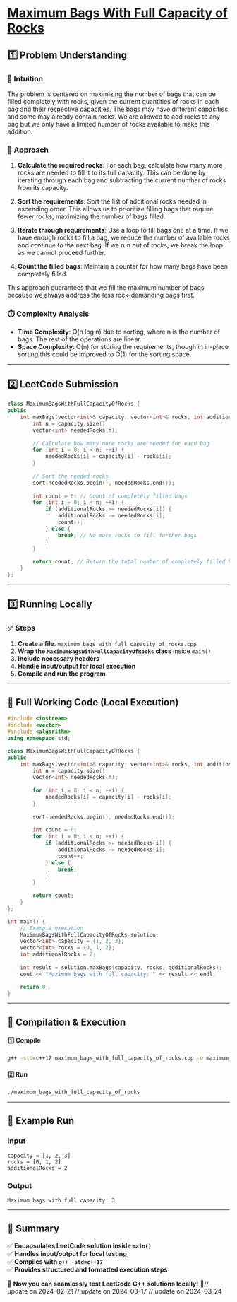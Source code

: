 # **[Maximum Bags With Full Capacity of Rocks](https://leetcode.com/problems/maximum-bags-with-full-capacity-of-rocks/description/)**  

## **1️⃣ Problem Understanding**  
### **📌 Intuition**  
The problem is centered on maximizing the number of bags that can be filled completely with rocks, given the current quantities of rocks in each bag and their respective capacities. The bags may have different capacities and some may already contain rocks. We are allowed to add rocks to any bag but we only have a limited number of rocks available to make this addition.

### **🚀 Approach**  
1. **Calculate the required rocks**: For each bag, calculate how many more rocks are needed to fill it to its full capacity. This can be done by iterating through each bag and subtracting the current number of rocks from its capacity.

2. **Sort the requirements**: Sort the list of additional rocks needed in ascending order. This allows us to prioritize filling bags that require fewer rocks, maximizing the number of bags filled.

3. **Iterate through requirements**: Use a loop to fill bags one at a time. If we have enough rocks to fill a bag, we reduce the number of available rocks and continue to the next bag. If we run out of rocks, we break the loop as we cannot proceed further.

4. **Count the filled bags**: Maintain a counter for how many bags have been completely filled.

This approach guarantees that we fill the maximum number of bags because we always address the less rock-demanding bags first.

### **⏱️ Complexity Analysis**  
- **Time Complexity**: O(n log n) due to sorting, where n is the number of bags. The rest of the operations are linear.
- **Space Complexity**: O(n) for storing the requirements, though in in-place sorting this could be improved to O(1) for the sorting space.

---  

## **2️⃣ LeetCode Submission**  
```cpp
class MaximumBagsWithFullCapacityOfRocks {
public:
    int maxBags(vector<int>& capacity, vector<int>& rocks, int additionalRocks) {
        int n = capacity.size();
        vector<int> neededRocks(n);
        
        // Calculate how many more rocks are needed for each bag
        for (int i = 0; i < n; ++i) {
            neededRocks[i] = capacity[i] - rocks[i];
        }
        
        // Sort the needed rocks
        sort(neededRocks.begin(), neededRocks.end());
        
        int count = 0; // Count of completely filled bags
        for (int i = 0; i < n; ++i) {
            if (additionalRocks >= neededRocks[i]) {
                additionalRocks -= neededRocks[i];
                count++;
            } else {
                break; // No more rocks to fill further bags
            }
        }
        
        return count; // Return the total number of completely filled bags
    }
};  
```  

---  

## **3️⃣ Running Locally**  
### **✅ Steps**  
1. **Create a file**: `maximum_bags_with_full_capacity_of_rocks.cpp`  
2. **Wrap the `MaximumBagsWithFullCapacityOfRocks` class** inside `main()`  
3. **Include necessary headers**  
4. **Handle input/output for local execution**  
5. **Compile and run the program**  

---  

## **📝 Full Working Code (Local Execution)**  
```cpp
#include <iostream>
#include <vector>
#include <algorithm>
using namespace std;

class MaximumBagsWithFullCapacityOfRocks {
public:
    int maxBags(vector<int>& capacity, vector<int>& rocks, int additionalRocks) {
        int n = capacity.size();
        vector<int> neededRocks(n);
        
        for (int i = 0; i < n; ++i) {
            neededRocks[i] = capacity[i] - rocks[i];
        }
        
        sort(neededRocks.begin(), neededRocks.end());
        
        int count = 0; 
        for (int i = 0; i < n; ++i) {
            if (additionalRocks >= neededRocks[i]) {
                additionalRocks -= neededRocks[i];
                count++;
            } else {
                break; 
            }
        }
        
        return count; 
    }
};

int main() {
    // Example execution
    MaximumBagsWithFullCapacityOfRocks solution;
    vector<int> capacity = {1, 2, 3};
    vector<int> rocks = {0, 1, 2};
    int additionalRocks = 2;
    
    int result = solution.maxBags(capacity, rocks, additionalRocks);
    cout << "Maximum bags with full capacity: " << result << endl;

    return 0;
}  
```  

---  

## **🔧 Compilation & Execution**  
#### **1️⃣ Compile**  
```bash
g++ -std=c++17 maximum_bags_with_full_capacity_of_rocks.cpp -o maximum_bags_with_full_capacity_of_rocks
```  

#### **2️⃣ Run**  
```bash
./maximum_bags_with_full_capacity_of_rocks
```  

---  

## **🎯 Example Run**  
### **Input**  
```
capacity = [1, 2, 3]
rocks = [0, 1, 2]
additionalRocks = 2
```  
### **Output**  
```
Maximum bags with full capacity: 3
```  

---  

## **📌 Summary**  
✅ **Encapsulates LeetCode solution inside `main()`**  
✅ **Handles input/output for local testing**  
✅ **Compiles with `g++ -std=c++17`**  
✅ **Provides structured and formatted execution steps**  

🚀 **Now you can seamlessly test LeetCode C++ solutions locally!** 🚀// update on 2024-02-21
// update on 2024-03-17
// update on 2024-03-24
